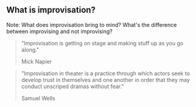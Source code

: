 ## What is improvisation?

Note:
What does improvisation bring to mind? What's the difference between improvising and not improvising?


> "Improvisation is getting on stage and making stuff up as you go along."
>
> Mick Napier


> "Improvisation in theater is a practice through which actors seek to develop trust in themselves and one another in order that they may conduct unscriped dramas without fear."
>
> Samuel Wells